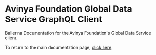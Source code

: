 # Avinya Foundation Global Data Service GraphQL Client

Ballerina Documentation for the Avinya Foundation's Global Data Service client.

To return to the main documentation page, [click here](https://avinyafoundation.github.io/global-data/).
